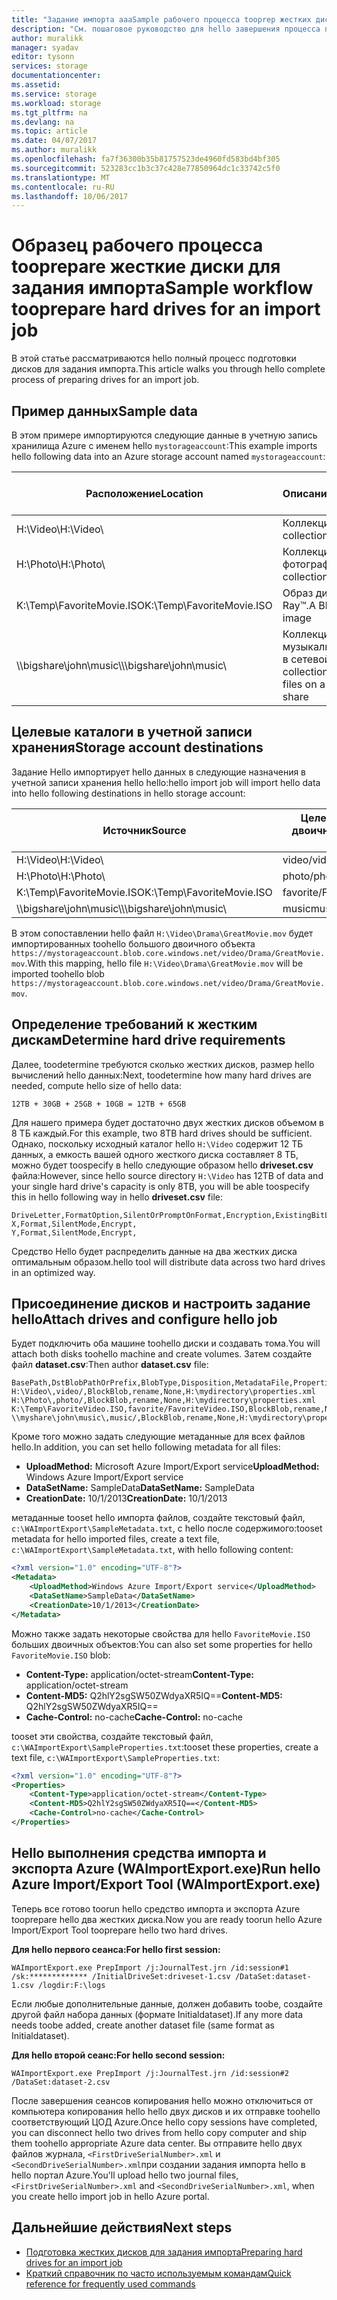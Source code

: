 ```yaml
---
title: "Задание импорта aaaSample рабочего процесса tooprep жестких дисков для импорта и экспорта Azure | Документы Microsoft"
description: "См. пошаговое руководство для hello завершения процесса подготовки дисков для задания импорта в hello службы импорта и экспорта Azure."
author: muralikk
manager: syadav
editor: tysonn
services: storage
documentationcenter: 
ms.assetid: 
ms.service: storage
ms.workload: storage
ms.tgt_pltfrm: na
ms.devlang: na
ms.topic: article
ms.date: 04/07/2017
ms.author: muralikk
ms.openlocfilehash: fa7f36300b35b81757523de4960fd583bd4bf305
ms.sourcegitcommit: 523283cc1b3c37c428e77850964dc1c33742c5f0
ms.translationtype: MT
ms.contentlocale: ru-RU
ms.lasthandoff: 10/06/2017
---
```

# <a name="sample-workflow-tooprepare-hard-drives-for-an-import-job"></a><span data-ttu-id="37425-103">Образец рабочего процесса tooprepare жесткие диски для задания импорта</span><span class="sxs-lookup"><span data-stu-id="37425-103">Sample workflow tooprepare hard drives for an import job</span></span>

<span data-ttu-id="37425-104">В этой статье рассматриваются hello полный процесс подготовки дисков для задания импорта.</span><span class="sxs-lookup"><span data-stu-id="37425-104">This article walks you through hello complete process of preparing drives for an import job.</span></span>

## <a name="sample-data"></a><span data-ttu-id="37425-105">Пример данных</span><span class="sxs-lookup"><span data-stu-id="37425-105">Sample data</span></span>

<span data-ttu-id="37425-106">В этом примере импортируются следующие данные в учетную запись хранилища Azure с именем hello `mystorageaccount`:</span><span class="sxs-lookup"><span data-stu-id="37425-106">This example imports hello following data into an Azure storage account named `mystorageaccount`:</span></span>

|<span data-ttu-id="37425-107">Расположение</span><span class="sxs-lookup"><span data-stu-id="37425-107">Location</span></span>|<span data-ttu-id="37425-108">Описание</span><span class="sxs-lookup"><span data-stu-id="37425-108">Description</span></span>|<span data-ttu-id="37425-109">Размер данных</span><span class="sxs-lookup"><span data-stu-id="37425-109">Data size</span></span>|
|--------------|-----------------|-----|
|<span data-ttu-id="37425-110">H:\Video\\</span><span class="sxs-lookup"><span data-stu-id="37425-110">H:\Video\\</span></span> |<span data-ttu-id="37425-111">Коллекция видео.</span><span class="sxs-lookup"><span data-stu-id="37425-111">A collection of videos</span></span>|<span data-ttu-id="37425-112">12 ТБ</span><span class="sxs-lookup"><span data-stu-id="37425-112">12 TB</span></span>|
|<span data-ttu-id="37425-113">H:\Photo\\</span><span class="sxs-lookup"><span data-stu-id="37425-113">H:\Photo\\</span></span> |<span data-ttu-id="37425-114">Коллекция фотографий.</span><span class="sxs-lookup"><span data-stu-id="37425-114">A collection of photos</span></span>|<span data-ttu-id="37425-115">30 ГБ</span><span class="sxs-lookup"><span data-stu-id="37425-115">30 GB</span></span>|
|<span data-ttu-id="37425-116">K:\Temp\FavoriteMovie.ISO</span><span class="sxs-lookup"><span data-stu-id="37425-116">K:\Temp\FavoriteMovie.ISO</span></span>|<span data-ttu-id="37425-117">Образ диска Blu-Ray™.</span><span class="sxs-lookup"><span data-stu-id="37425-117">A Blu-Ray™ disk image</span></span>|<span data-ttu-id="37425-118">25 ГБ</span><span class="sxs-lookup"><span data-stu-id="37425-118">25 GB</span></span>|
|<span data-ttu-id="37425-119">\\\bigshare\john\music\\</span><span class="sxs-lookup"><span data-stu-id="37425-119">\\\bigshare\john\music\\</span></span>|<span data-ttu-id="37425-120">Коллекция музыкальных файлов в сетевой папке.</span><span class="sxs-lookup"><span data-stu-id="37425-120">A collection of music files on a network share</span></span>|<span data-ttu-id="37425-121">10 ГБ</span><span class="sxs-lookup"><span data-stu-id="37425-121">10 GB</span></span>|

## <a name="storage-account-destinations"></a><span data-ttu-id="37425-122">Целевые каталоги в учетной записи хранения</span><span class="sxs-lookup"><span data-stu-id="37425-122">Storage account destinations</span></span>

<span data-ttu-id="37425-123">Задание Hello импортирует hello данных в следующие назначения в учетной записи хранения hello hello:</span><span class="sxs-lookup"><span data-stu-id="37425-123">hello import job will import hello data into hello following destinations in hello storage account:</span></span>

|<span data-ttu-id="37425-124">Источник</span><span class="sxs-lookup"><span data-stu-id="37425-124">Source</span></span>|<span data-ttu-id="37425-125">Целевой виртуальный каталог или большой двоичный объект.</span><span class="sxs-lookup"><span data-stu-id="37425-125">Destination virtual directory or blob</span></span>|
|------------|-------------------------------------------|
|<span data-ttu-id="37425-126">H:\Video\\</span><span class="sxs-lookup"><span data-stu-id="37425-126">H:\Video\\</span></span> |<span data-ttu-id="37425-127">video/</span><span class="sxs-lookup"><span data-stu-id="37425-127">video/</span></span>|
|<span data-ttu-id="37425-128">H:\Photo\\</span><span class="sxs-lookup"><span data-stu-id="37425-128">H:\Photo\\</span></span> |<span data-ttu-id="37425-129">photo/</span><span class="sxs-lookup"><span data-stu-id="37425-129">photo/</span></span>|
|<span data-ttu-id="37425-130">K:\Temp\FavoriteMovie.ISO</span><span class="sxs-lookup"><span data-stu-id="37425-130">K:\Temp\FavoriteMovie.ISO</span></span>|<span data-ttu-id="37425-131">favorite/FavoriteMovies.ISO</span><span class="sxs-lookup"><span data-stu-id="37425-131">favorite/FavoriteMovies.ISO</span></span>|
|<span data-ttu-id="37425-132">\\\bigshare\john\music\\</span><span class="sxs-lookup"><span data-stu-id="37425-132">\\\bigshare\john\music\\</span></span> |<span data-ttu-id="37425-133">music</span><span class="sxs-lookup"><span data-stu-id="37425-133">music</span></span>|

<span data-ttu-id="37425-134">В этом сопоставлении hello файл `H:\Video\Drama\GreatMovie.mov` будет импортированных toohello большого двоичного объекта `https://mystorageaccount.blob.core.windows.net/video/Drama/GreatMovie.mov`.</span><span class="sxs-lookup"><span data-stu-id="37425-134">With this mapping, hello file `H:\Video\Drama\GreatMovie.mov` will be imported toohello blob `https://mystorageaccount.blob.core.windows.net/video/Drama/GreatMovie.mov`.</span></span>

## <a name="determine-hard-drive-requirements"></a><span data-ttu-id="37425-135">Определение требований к жестким дискам</span><span class="sxs-lookup"><span data-stu-id="37425-135">Determine hard drive requirements</span></span>

<span data-ttu-id="37425-136">Далее, toodetermine требуются сколько жестких дисков, размер hello вычислений hello данных:</span><span class="sxs-lookup"><span data-stu-id="37425-136">Next, toodetermine how many hard drives are needed, compute hello size of hello data:</span></span>

`12TB + 30GB + 25GB + 10GB = 12TB + 65GB`

<span data-ttu-id="37425-137">Для нашего примера будет достаточно двух жестких дисков объемом в 8 ТБ каждый.</span><span class="sxs-lookup"><span data-stu-id="37425-137">For this example, two 8TB hard drives should be sufficient.</span></span> <span data-ttu-id="37425-138">Однако, поскольку исходный каталог hello `H:\Video` содержит 12 ТБ данных, а емкость вашей одного жесткого диска составляет 8 ТБ, можно будет toospecify в hello следующие образом hello **driveset.csv** файла:</span><span class="sxs-lookup"><span data-stu-id="37425-138">However, since hello source directory `H:\Video` has 12TB of data and your single hard drive's capacity is only 8TB, you will be able toospecify this in hello following way in hello **driveset.csv** file:</span></span>

```
DriveLetter,FormatOption,SilentOrPromptOnFormat,Encryption,ExistingBitLockerKey
X,Format,SilentMode,Encrypt,
Y,Format,SilentMode,Encrypt,
```
<span data-ttu-id="37425-139">Средство Hello будет распределить данные на два жестких диска оптимальным образом.</span><span class="sxs-lookup"><span data-stu-id="37425-139">hello tool will distribute data across two hard drives in an optimized way.</span></span>

## <a name="attach-drives-and-configure-hello-job"></a><span data-ttu-id="37425-140">Присоединение дисков и настроить задание hello</span><span class="sxs-lookup"><span data-stu-id="37425-140">Attach drives and configure hello job</span></span>
<span data-ttu-id="37425-141">Будет подключить оба машине toohello диски и создавать тома.</span><span class="sxs-lookup"><span data-stu-id="37425-141">You will attach both disks toohello machine and create volumes.</span></span> <span data-ttu-id="37425-142">Затем создайте файл **dataset.csv**:</span><span class="sxs-lookup"><span data-stu-id="37425-142">Then author **dataset.csv** file:</span></span>
```
BasePath,DstBlobPathOrPrefix,BlobType,Disposition,MetadataFile,PropertiesFile
H:\Video\,video/,BlockBlob,rename,None,H:\mydirectory\properties.xml
H:\Photo\,photo/,BlockBlob,rename,None,H:\mydirectory\properties.xml
K:\Temp\FavoriteVideo.ISO,favorite/FavoriteVideo.ISO,BlockBlob,rename,None,H:\mydirectory\properties.xml
\\myshare\john\music\,music/,BlockBlob,rename,None,H:\mydirectory\properties.xml
```

<span data-ttu-id="37425-143">Кроме того можно задать следующие метаданные для всех файлов hello.</span><span class="sxs-lookup"><span data-stu-id="37425-143">In addition, you can set hello following metadata for all files:</span></span>

* <span data-ttu-id="37425-144">**UploadMethod:** Microsoft Azure Import/Export service</span><span class="sxs-lookup"><span data-stu-id="37425-144">**UploadMethod:** Windows Azure Import/Export service</span></span>
* <span data-ttu-id="37425-145">**DataSetName:** SampleData</span><span class="sxs-lookup"><span data-stu-id="37425-145">**DataSetName:** SampleData</span></span>
* <span data-ttu-id="37425-146">**CreationDate:** 10/1/2013</span><span class="sxs-lookup"><span data-stu-id="37425-146">**CreationDate:** 10/1/2013</span></span>

<span data-ttu-id="37425-147">метаданные tooset hello импорта файлов, создайте текстовый файл, `c:\WAImportExport\SampleMetadata.txt`, с hello после содержимого:</span><span class="sxs-lookup"><span data-stu-id="37425-147">tooset metadata for hello imported files, create a text file, `c:\WAImportExport\SampleMetadata.txt`, with hello following content:</span></span>

```xml
<?xml version="1.0" encoding="UTF-8"?>
<Metadata>
    <UploadMethod>Windows Azure Import/Export service</UploadMethod>
    <DataSetName>SampleData</DataSetName>
    <CreationDate>10/1/2013</CreationDate>
</Metadata>
```

<span data-ttu-id="37425-148">Можно также задать некоторые свойства для hello `FavoriteMovie.ISO` больших двоичных объектов:</span><span class="sxs-lookup"><span data-stu-id="37425-148">You can also set some properties for hello `FavoriteMovie.ISO` blob:</span></span>

* <span data-ttu-id="37425-149">**Content-Type:** application/octet-stream</span><span class="sxs-lookup"><span data-stu-id="37425-149">**Content-Type:** application/octet-stream</span></span>
* <span data-ttu-id="37425-150">**Content-MD5:** Q2hlY2sgSW50ZWdyaXR5IQ==</span><span class="sxs-lookup"><span data-stu-id="37425-150">**Content-MD5:** Q2hlY2sgSW50ZWdyaXR5IQ==</span></span>
* <span data-ttu-id="37425-151">**Cache-Control:** no-cache</span><span class="sxs-lookup"><span data-stu-id="37425-151">**Cache-Control:** no-cache</span></span>

<span data-ttu-id="37425-152">tooset эти свойства, создайте текстовый файл, `c:\WAImportExport\SampleProperties.txt`:</span><span class="sxs-lookup"><span data-stu-id="37425-152">tooset these properties, create a text file, `c:\WAImportExport\SampleProperties.txt`:</span></span>

```xml
<?xml version="1.0" encoding="UTF-8"?>
<Properties>
    <Content-Type>application/octet-stream</Content-Type>
    <Content-MD5>Q2hlY2sgSW50ZWdyaXR5IQ==</Content-MD5>
    <Cache-Control>no-cache</Cache-Control>
</Properties>
```

## <a name="run-hello-azure-importexport-tool-waimportexportexe"></a><span data-ttu-id="37425-153">Hello выполнения средства импорта и экспорта Azure (WAImportExport.exe)</span><span class="sxs-lookup"><span data-stu-id="37425-153">Run hello Azure Import/Export Tool (WAImportExport.exe)</span></span>

<span data-ttu-id="37425-154">Теперь все готово toorun hello средство импорта и экспорта Azure tooprepare hello два жестких диска.</span><span class="sxs-lookup"><span data-stu-id="37425-154">Now you are ready toorun hello Azure Import/Export Tool tooprepare hello two hard drives.</span></span>

<span data-ttu-id="37425-155">**Для hello первого сеанса:**</span><span class="sxs-lookup"><span data-stu-id="37425-155">**For hello first session:**</span></span>

```
WAImportExport.exe PrepImport /j:JournalTest.jrn /id:session#1  /sk:************* /InitialDriveSet:driveset-1.csv /DataSet:dataset-1.csv /logdir:F:\logs
```

<span data-ttu-id="37425-156">Если любые дополнительные данные, должен добавить toobe, создайте другой файл набора данных (формате Initialdataset).</span><span class="sxs-lookup"><span data-stu-id="37425-156">If any more data needs toobe added, create another dataset file (same format as Initialdataset).</span></span>

<span data-ttu-id="37425-157">**Для hello второй сеанс:**</span><span class="sxs-lookup"><span data-stu-id="37425-157">**For hello second session:**</span></span>

```
WAImportExport.exe PrepImport /j:JournalTest.jrn /id:session#2  /DataSet:dataset-2.csv
```

<span data-ttu-id="37425-158">После завершения сеансов копирования hello можно отключиться от компьютера копирования hello hello двух дисков и их отправке toohello соответствующий ЦОД Azure.</span><span class="sxs-lookup"><span data-stu-id="37425-158">Once hello copy sessions have completed, you can disconnect hello two drives from hello copy computer and ship them toohello appropriate Azure data center.</span></span> <span data-ttu-id="37425-159">Вы отправите hello двух файлов журнала, `<FirstDriveSerialNumber>.xml` и `<SecondDriveSerialNumber>.xml`при создании задания импорта hello в hello портал Azure.</span><span class="sxs-lookup"><span data-stu-id="37425-159">You'll upload hello two journal files, `<FirstDriveSerialNumber>.xml` and `<SecondDriveSerialNumber>.xml`, when you create hello import job in hello Azure portal.</span></span>

## <a name="next-steps"></a><span data-ttu-id="37425-160">Дальнейшие действия</span><span class="sxs-lookup"><span data-stu-id="37425-160">Next steps</span></span>

* [<span data-ttu-id="37425-161">Подготовка жестких дисков для задания импорта</span><span class="sxs-lookup"><span data-stu-id="37425-161">Preparing hard drives for an import job</span></span>](../storage-import-export-tool-preparing-hard-drives-import.md)
* [<span data-ttu-id="37425-162">Краткий справочник по часто используемым командам</span><span class="sxs-lookup"><span data-stu-id="37425-162">Quick reference for frequently used commands</span></span>](../storage-import-export-tool-quick-reference.md)
